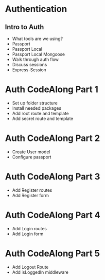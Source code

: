 # Authentication

## Intro to Auth

* What tools are we using?
*   Passport
*   Passport Local
*   Passport Local Mongoose
* Walk through auth flow
* Discuss sessions
*   Express-Session

# Auth CodeAlong Part 1

* Set up folder structure
* Install needed packages
* Add root route and template
* Add secret route and template

# Auth CodeAlong Part 2

* Create User model
* Configure passport

# Auth CodeAlong Part 3

* Add Register routes
* Add Register form

# Auth CodeAlong Part 4

* Add Login routes
* Add Login form

# Auth CodeAlong Part 5

* Add Logout Route
* Add isLoggedIn middleware
